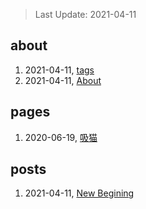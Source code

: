 > Last Update: 2021-04-11

## about
1. 2021-04-11, [tags](about/tags.md)
1. 2021-04-11, [About](about/me.md)
## pages
1. 2020-06-19, [吸猫](pages/吸猫.md)
## posts
1. 2021-04-11, [New Begining](posts/bookmarks.md)
